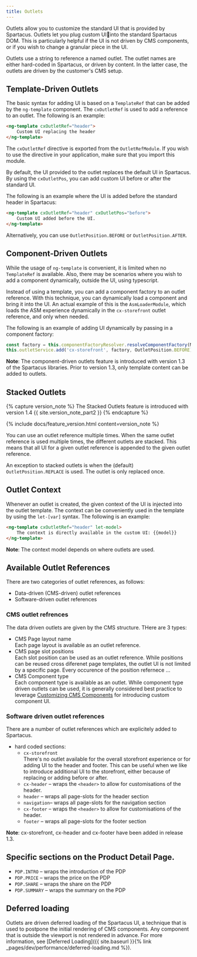 ```yaml
---
title: Outlets
---
```


Outlets allow you to customize the standard UI that is provided by Spartacus. Outlets let you plug custom UIinto the standard Spartacus DOM. This is particularly helpful if the UI is not driven by CMS components, or if you wish to change a granular piece in the UI.

Outlets use a string to reference a named outlet. The outlet names are either hard-coded in Spartacus, or driven by content. In the latter case, the outlets are driven by the customer's CMS setup.

## Template-Driven Outlets

The basic syntax for adding UI is based on a `TemplateRef` that can be added by the `ng-template` component. The `cxOutletRef` is used to add a reference to an outlet. The following is an example:

```html
<ng-template cxOutletRef="header">
    Custom UI replacing the header
</ng-template>
```

The `cxOutletRef` directive is exported from the `OutletRefModule`. If you wish to use the directive in your application, make sure that you import this module.

By default, the UI provided to the outlet replaces the default UI in Spartacus. By using the `cxOutletPos`, you can add custom UI before or after the standard UI.

The following is an example where the UI is added before the standard header in Spartacus:

```html
<ng-template cxOutletRef="header" cxOutletPos="before">
    Custom UI added before the UI.
</ng-template>
```

Alternatively, you can use `OutletPosition.BEFORE` or `OutletPosition.AFTER`.

## Component-Driven Outlets

While the usage of `ng-template` is convenient, it is limited when no `TemplateRef` is available. Also, there may be scenarios where you wish to add a component dynamically, outside the UI, using typescript.

Instead of using a template, you can add a component factory to an outlet reference. With this technique, you can dynamically load a component and bring it into the UI. An actual example of this is the `AsmLoaderModule`, which loads the ASM experience dynamically in the `cx-storefront` outlet reference, and only when needed.

The following is an example of adding UI dynamically by passing in a component factory:

```typescript
const factory = this.componentFactoryResolver.resolveComponentFactory(MyComponent);
this.outletService.add('cx-storefront', factory, OutletPosition.BEFORE);
```

**Note**: The component-driven outlets feature is introduced with version 1.3 of the Spartacus libraries. Prior to version 1.3, only template content can be added to outlets.

## Stacked Outlets

{% capture version_note %}
The Stacked Outlets feature is introduced with version 1.4 {{ site.version_note_part2 }}
{% endcapture %}

{% include docs/feature_version.html content=version_note %}

You can use an outlet reference multiple times. When the same outlet reference is used multiple times, the different outlets are stacked. This means that all UI for a given outlet reference is appended to the given outlet reference.

An exception to stacked outlets is when the (default) `OutletPosition.REPLACE` is used. The outlet is only replaced once.

## Outlet Context

Whenever an outlet is created, the given context of the UI is injected into the outlet template. The context can be conveniently used in the template by using the `let-[var]` syntax. The following is an example:

```html
<ng-template cxOutletRef="header" let-model>
    The context is directly available in the custom UI: {{model}}
</ng-template>
```

**Note**: The context model depends on where outlets are used.

## Available Outlet References

There are two categories of outlet references, as follows:

- Data-driven (CMS-driven) outlet references
- Software-driven outlet references

### CMS outlet refrences

The data driven outlets are given by the CMS structure. THere are 3 types:

-   CMS Page layout name  
    Each page layout is available as an outlet reference.
-   CMS page slot positions  
    Each slot position can be used as an outlet reference. While positions can be reused cross diferenet page templates, the outlet UI is not limited by a specific page. Every occurence of the position refernece ...
-   CMS Component type  
    Each component type is available as an outlet. While component type driven outlets can be used, it is generally considered best practice to leverage [Customizing CMS Components](customizing-cms-components.md) for introducing custom component UI.

### Software driven outlet references

There are a number of outlet references which are explicitely added to Spartacus.

-   hard coded sections:
    -   `cx-storefront`  
        There's no outlet available for the overall storefront experience or for adding UI to the header and footer. This can be useful when we like to introduce additional UI to the storefront, either because of replacing or adding before or after.
    -   `cx-header` – wraps the `<header>` to allow for customisations of the header.
    -   `header` – wraps all page-slots for the header section
    -   `navigation`– wraps all page-slots for the navigation section
    -   `cx-footer` – wraps the `<header>` to allow for customisations of the header.
    -   `footer` – wraps all page-slots for the footer section

**Note**: cx-storefront, cx-header and cx-footer have been added in release 1.3.

## Specific sections on the Product Detail Page.

-   `PDP.INTRO` – wraps the introduction of the PDP
-   `PDP.PRICE` – wraps the price on the PDP
-   `PDP.SHARE` – wraps the share on the PDP
-   `PDP.SUMMARY` – wraps the summary on the PDP

## Deferred loading

Outlets are driven deferred loading of the Spartacus UI, a technique that is used to postpone the initial rendering of CMS components. Any component that is outside the viewport is not rendered in advance. For more information, see [Deferred Loading]({{ site.baseurl }}{% link _pages/dev/performance/deferred-loading.md %}).
